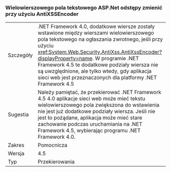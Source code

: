 ### <a name="multi-line-aspnet-textbox-spacing-changed-when-using-antixssencoder"></a>Wielowierszowego pola tekstowego ASP.Net odstępy zmienić przy użyciu AntiXSSEncoder

|   |   |
|---|---|
|Szczegóły|.NET Framework 4.0, dodatkowe wiersze zostały wstawione między wierszami wielowierszowego pola tekstowego na ogłaszania zwrotnego, jeśli przy użyciu <xref:System.Web.Security.AntiXss.AntiXssEncoder?displayProperty=name>. W programie .NET Framework 4.5 te dodatkowe podziały wiersza nie są uwzględnione, ale tylko wtedy, gdy aplikacja sieci web jest przeznaczonych dla platformy .NET Framework 4.5|
|Sugestia|Należy pamiętać, że przekierować .NET Framework 4.5 4.0 aplikacje sieci web może mieć tekstu wielowierszowego pola zwiększona do wstawienia nie jest już dodatkowe podziały wiersza. Jeśli nie jest to pożądane, aplikacja może mieć stare zachowanie podczas uruchamiania na .NET Framework 4.5, wybierając programu .NET Framework 4.0.|
|Zakres|Pomocnicza|
|Wersja|4.5|
|Typ|Przekierowania|

